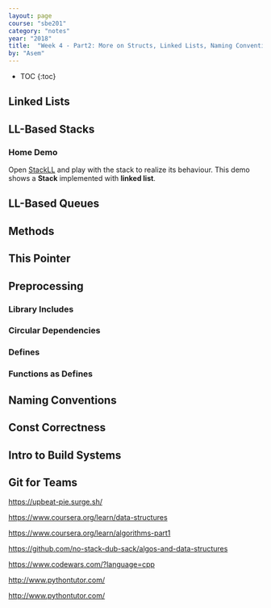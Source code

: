 ```yaml
---
layout: page
course: "sbe201"
category: "notes"
year: "2018"
title:  "Week 4 - Part2: More on Structs, Linked Lists, Naming Conventions, Const-correctness, Build Systems, and Git for Teams"
by: "Asem"
---
```


* TOC
{:toc}

## Linked Lists

## LL-Based Stacks

### Home Demo

Open [StackLL](https://www.cs.usfca.edu/~galles/visualization/StackLL.html) and play with the stack to realize its behaviour. This demo shows a **Stack** implemented with **linked list**.

## LL-Based Queues

## Methods

## This Pointer

## Preprocessing

### Library Includes

### Circular Dependencies

### Defines

### Functions as Defines

## Naming Conventions

## Const Correctness

## Intro to Build Systems

## Git for Teams


https://upbeat-pie.surge.sh/

https://www.coursera.org/learn/data-structures


https://www.coursera.org/learn/algorithms-part1


https://github.com/no-stack-dub-sack/algos-and-data-structures

https://www.codewars.com/?language=cpp

http://www.pythontutor.com/

http://www.pythontutor.com/